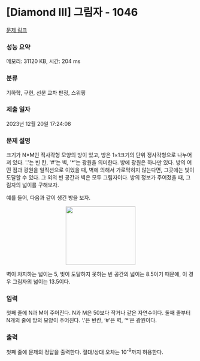 # [Diamond III] 그림자 - 1046 

[문제 링크](https://www.acmicpc.net/problem/1046) 

### 성능 요약

메모리: 31120 KB, 시간: 204 ms

### 분류

기하학, 구현, 선분 교차 판정, 스위핑

### 제출 일자

2023년 12월 20일 17:24:08

### 문제 설명

<p>크기가 N×M인 직사각형 모양의 방이 있고, 방은 1×1크기의 단위 정사각형으로 나누어져 있다. '.'는 빈 칸, '#'는 벽, '*'는 광원을 의미한다. 방에 광원은 하나만 있다. 방의 어떤 점과 광원을 일직선으로 이었을 때, 벽에 의해서 가로막히지 않는다면, 그곳에는 빛이 도달할 수 있다. 그 외의 빈 공간과 벽은 모두 그림자이다. 방의 정보가 주어졌을 때, 그림자의 넓이를 구해보자.</p>

<p>예를 들어, 다음과 같이 생긴 방을 보자.</p>

<p style="text-align: center"><img alt="" height="156" src="https://www.acmicpc.net/upload/201003/dd.bmp" width="186"></p>

<p>벽이 차지하는 넓이는 5, 빛이 도달하지 못하는 빈 공간의 넓이는 8.5이기 때문에, 이 경우 그림자의 넓이는 13.5이다.</p>

### 입력 

 <p>첫째 줄에 N과 M이 주어진다. N과 M은 50보다 작거나 같은 자연수이다. 둘째 줄부터 N개의 줄에 방의 모양이 주어진다. ‘.’은 빈칸, ‘#’은 벽, ‘*’은 광원이다.</p>

### 출력 

 <p>첫째 줄에 문제의 정답을 출력한다. 절대/상대 오차는 10<sup>-9</sup>까지 허용한다.</p>

